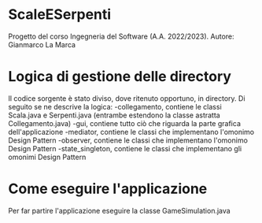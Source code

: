 # ScaleESerpenti
 Progetto del corso Ingegneria del Software (A.A. 2022/2023).
 Autore: Gianmarco La Marca

# Logica di gestione delle directory
 Il codice sorgente è stato diviso, dove ritenuto opportuno, in directory.
 Di seguito se ne descrive la logica:
    -collegamento, contiene le classi Scala.java e Serpenti.java 
     (entrambe estendono la classe astratta Collegamento.java)
    -gui, contiene tutto ciò che riguarda la parte grafica dell'applicazione
    -mediator, contiene le classi che implementano l'omonimo Design Pattern
    -observer, contiene le classi che implementano l'omonimo Design Pattern
    -state_singleton, contiene le classi che implementano gli omonimi Design Pattern

# Come eseguire l'applicazione
 Per far partire l'applicazione eseguire la classe GameSimulation.java 